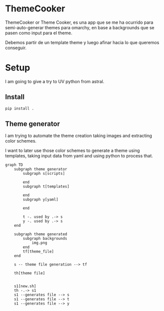 # ThemeCooker

ThemeCooker or Theme Cooker, es una app que se me ha ocurrido para semi-auto-generar themes para omarchy, en base a 
backgrounds que se pasen como input para el theme.

Debemos partir de un template theme y luego afinar hacia lo que queremos conseguir.

# Setup

I am going to give a try to UV python from astral.

## Install
```bash
pip install .
```

## Theme generator
I am trying to automate the theme creation taking images and extracting color schemes.

I want to later use those color schemes to generate a theme using templates, taking input data from yaml and using python to process that.

```mermaid
graph TD
    subgraph theme generator
        subgraph s[scripts]
        
        end
        subgraph t[templates]
        
        end
        subgraph y[yaml]
        
        end            
        
        t -. used by .-> s 
        y -. used by .-> s
    end
    
    subgraph theme generated
        subgraph backgrounds 
            img.png
        end
        tf[theme_file]
    end
    
    s -- theme file generation --> tf
    
    th[theme file]
    
    
    s1[new.sh] 
    th -.-> s1
    s1 --generates file --> s
    s1 --generates file --> t
    s1 --generates file --> y
```